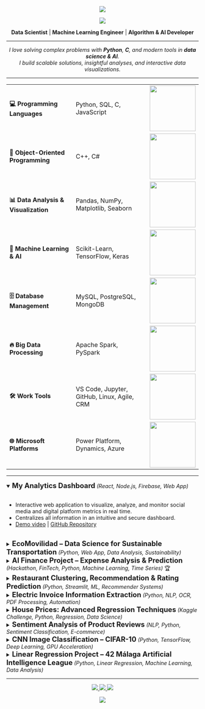 <!-- Header -->
<p align="center">
  <img src="https://capsule-render.vercel.app/api?type=waving&color=87cefa&height=140&section=header"/>
</p>

<p align="center">
  <img src="https://readme-typing-svg.herokuapp.com/?color=87cefa&size=35&center=true&vCenter=true&width=1000&lines=Hello,+I'm+Ana+Zubieta;Welcome+to+my+GitHub+Profile"/>
</p>

<p align="center">
  <b>Data Scientist</b> | <b>Machine Learning Engineer</b> | <b>Algorithm & AI Developer</b>
</p>

---

<p align="center">
  <em>I love solving complex problems with <b>Python</b>, <b>C</b>, and modern tools in <b>data science & AI</b>.<br>
  I build scalable solutions, insightful analyses, and interactive data visualizations.</em>
</p>

---

<div align="center">

<table>
  <tr>
    <td><b>💻 Programming Languages</b></td>
    <td>Python, SQL, C, JavaScript</td>
    <td><img src="https://geps.dev/progress/90?color=87cefa" width="120"/></td>
  </tr>

  <tr>
    <td><b>🧩 Object-Oriented Programming</b></td>
    <td>C++, C#</td>
    <td><img src="https://geps.dev/progress/80?color=87cefa" width="120"/></td>
  </tr>
  <tr>
    <td><b>📊 Data Analysis & Visualization</b></td>
    <td>Pandas, NumPy, Matplotlib, Seaborn</td>
    <td><img src="https://geps.dev/progress/85?color=87cefa" width="120"/></td>
  </tr>
  <tr>
    <td><b>🤖 Machine Learning & AI</b></td>
    <td>Scikit-Learn, TensorFlow, Keras</td>
    <td><img src="https://geps.dev/progress/75?color=87cefa" width="120"/></td>
  </tr>
  <tr>
    <td><b>🗄️ Database Management</b></td>
    <td>MySQL, PostgreSQL, MongoDB</td>
    <td><img src="https://geps.dev/progress/80?color=87cefa" width="120"/></td>
  </tr>
  <tr>
    <td><b>🔥 Big Data Processing</b></td>
    <td>Apache Spark, PySpark</td>
    <td><img src="https://geps.dev/progress/70?color=87cefa" width="120"/></td>
  </tr>
  <tr>
    <td><b>🛠️ Work Tools</b></td>
    <td>VS Code, Jupyter, GitHub, Linux, Agile, CRM</td>
    <td><img src="https://geps.dev/progress/85?color=87cefa" width="120"/></td>
  </tr>
  <tr>
    <td><b>🌐 Microsoft Platforms</b></td>
    <td>Power Platform, Dynamics, Azure</td>
    <td><img src="https://geps.dev/progress/65?color=87cefa" width="120"/></td>
  </tr>
</table>

</div>

---

<!-- Project Card Template -->
<!--
<div align="center">
  <img src="PROJECT_IMAGE_URL" width="80"/>
  <h3>PROJECT_TITLE</h3>
  <b>Stack:</b> STACK <br>
  PROJECT_DESCRIPTION <br>
  <a href="DEMO_LINK">Demo</a> | <a href="REPO_LINK">Repository</a> | <a href="LINKEDIN_LINK">LinkedIn</a>
</div>
-->

<details open>
  <br>
  <summary><span style="font-size:1.3em;"><b>My Analytics Dashboard</b></span> <em>(React, Node.js, Firebase, Web App)</em></summary>
  <ul>
    <li>Interactive web application to visualize, analyze, and monitor social media and digital platform metrics in real time.</li>
    <li>Centralizes all information in an intuitive and secure dashboard.</li>
    <li>
      <a href="https://drive.google.com/file/d/1fT5XnvHvyCdUob2kzksQYoPZ1Fdemagm/view?usp=drive_link">Demo video</a> |
      <a href="https://github.com/Ateibuzena/my-analytics-dashboard">GitHub Repository</a>
    </li>
  </ul>
  <br>
</details>

<details>
  <br>
  <summary><span style="font-size:1.3em;"><b>EcoMovilidad – Data Science for Sustainable Transportation</b></span> <em>(Python, Web App, Data Analysis, Sustainability)</em></summary>
  <ul>
    <li>Web application analyzing fuel and electricity consumption in electric, hybrid, and combustion vehicles.</li>
    <li>Helps users compare vehicle types, estimate travel costs, and make informed decisions promoting sustainable mobility.</li>
    <li>
      <a href="https://drive.google.com/file/d/1BgMOB2_9BlIBZNOWH4I5M706zGYCNWG2/view?usp=drive_link">Demo video</a> |
      <a href="https://github.com/Ateibuzena/Proyecto_EcoMovilidad">GitHub Repository</a> |
      <a href="https://www.linkedin.com/feed/update/urn:li:activity:7178820194625044481/">LinkedIn Post</a>
    </li>
  </ul>
  <br>
</details>

<details>
  <br>
  <summary><span style="font-size:1.3em;"><b>AI Finance Project – Expense Analysis & Prediction</b></span> <em>(Hackathon, FinTech, Python, Machine Learning, Time Series)</em> 🏆</summary>
  <ul>
    <li>Developed a web app for business expense analysis and prediction in the Startup Week 2024 Hackathon (2nd place).</li>
    <li>Uses ML and time series analysis to predict future expenses with interactive visualizations.</li>
    <li>
      <a href="https://drive.google.com/file/d/1fnGG31PxtJdiQ_TRe-qT-050EmfuXeAv/view?usp=sharing">Demo video</a> |
      <a href="https://github.com/Ateibuzena/Proyecto_AI_Finance">GitHub Repository</a> |
      <a href="https://www.linkedin.com/feed/update/urn:li:activity:7196088270793936897/">LinkedIn Post</a>
    </li>
  </ul>
  <br>
</details>

<details>
  <br>
  <summary><span style="font-size:1.3em;"><b>Restaurant Clustering, Recommendation & Rating Prediction</b></span> <em>(Python, Streamlit, ML, Recommender Systems)</em></summary>
  <ul>
    <li>Comprehensive project combining clustering, recommendation systems, and predictive models for restaurants in Madrid and Mexico.</li>
    <li>
      <a href="https://restaurantsrecomendator.streamlit.app/">Demo website</a> |
      <a href="https://docs.google.com/presentation/d/1Meyf7kFybX1uLtiw3Kb0cFU_dWLWny_NCVfvItZ1fWs/edit?usp=drive_link">Presentation</a> |
      <a href="https://github.com/Ateibuzena/Proyecto_GastronomIA">GitHub Repository</a> |
      <a href="https://www.linkedin.com/feed/update/urn:li:activity:7158013481684746242/">LinkedIn Post</a>
    </li>
  </ul>
  <br>
</details>

<details>
  <br>
  <summary><span style="font-size:1.3em;"><b>Electric Invoice Information Extraction</b></span> <em>(Python, NLP, OCR, PDF Processing, Automation)</em></summary>
  <ul>
    <li>Generic solution to extract key info from electric invoices (PDF) regardless of layout.</li>
    <li>
      <a href="https://github.com/Ateibuzena/Extraccion_texto_IA">GitHub Repository</a> |
      <a href="https://www.linkedin.com/feed/update/urn:li:activity:7204447451401928704/">LinkedIn Post</a>
    </li>
  </ul>
  <br>
</details>

<details>
  <br>
  <summary><span style="font-size:1.3em;"><b>House Prices: Advanced Regression Techniques</b></span> <em>(Kaggle Challenge, Python, Regression, Data Science)</em></summary>
  <ul>
    <li>Advanced regression model to predict house prices using Kaggle dataset.</li>
    <li>
      <a href="https://drive.google.com/file/d/1vX4dpHf1IHpTMu-NmAdeYmur39hY9dZD/view?usp=sharing">Demo video</a> |
      <a href="https://drive.google.com/file/d/13AiQFjnqx9FuDH3NJKhKeNFf-IBIDDsg/view?usp=drive_link">Presentation</a> |
      <a href="https://github.com/Ateibuzena/House_Prices-Advanced_Regression_Techniques">GitHub Repository</a> |
      <a href="https://www.linkedin.com/feed/update/urn:li:activity:7265406317832372224/">LinkedIn Post</a>
    </li>
  </ul>
  <br>
</details>

<details>
  <summary><span style="font-size:1.3em;"><b>Sentiment Analysis of Product Reviews</b></span> <em>(NLP, Python, Sentiment Classification, E-commerce)</em></summary>
  <ul>
    <li>NLP-based model to predict product ratings (1-5) from textual reviews.</li>
    <li>
      <a href="https://github.com/Ateibuzena/nlp-ratings">GitHub Repository</a>
    </li>
  </ul>
</details>

<details>
  <br>
  <summary><span style="font-size:1.3em;"><b>CNN Image Classification – CIFAR-10</b></span> <em>(Python, TensorFlow, Deep Learning, GPU Acceleration)</em></summary>
  <ul>
    <li>Convolutional Neural Network for image classification using CIFAR-10.</li>
    <li>
      <a href="https://github.com/Ateibuzena/CNN_Image_Classification">GitHub Repository</a>
    </li>
  </ul>
  <br>
</details>

<details>
  <br>
  <summary><span style="font-size:1.3em;"><b>Linear Regression Project – 42 Málaga Artificial Intelligence League</b></span> <em>(Python, Linear Regression, Machine Learning, Data Analysis)</em></summary>
  <ul>
    <li>Explored simple and multiple linear regression using socioeconomic and housing variables.</li>
    <li>
      <a href="https://docs.google.com/presentation/d/10pHqg39hyys41gFoEZP5-FHtECXro0XpVAz0e8VJD9M/edit?usp=drive_link">Presentation</a> |
      <a href="https://github.com/Ateibuzena/California_Housing_Prices">GitHub Repository</a> |
      <a href="https://www.linkedin.com/feed/update/urn:li:activity:7196571848011087872/">LinkedIn Post</a>
    </li>
  </ul>
  <br>
</details>

---

<p align="center">
  <a href="https://www.linkedin.com/in/ana-zubieta/">
    <img src="https://img.shields.io/badge/LinkedIn-0077B5?style=for-the-badge&logo=linkedin&logoColor=white"/>
  </a>
  <a href="https://github.com/Ateibuzena">
    <img src="https://img.shields.io/badge/GitHub-181717?style=for-the-badge&logo=github&logoColor=white"/>
  </a>
  <a href="mailto:ena.ateibuz@gmail.com">
    <img src="https://img.shields.io/badge/Email-D14836?style=for-the-badge&logo=gmail&logoColor=white"/>
  </a>
</p>

<p align="center">
  <img src="https://capsule-render.vercel.app/api?type=waving&color=87cefa&height=140&section=footer&flip=true"/>
</p>
